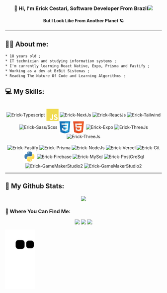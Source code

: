 <div align="center">
  <h3>
    👋 Hi, I'm Erick Cestari, Software Developer From Brazil<img height = "20em" src="https://em-content.zobj.net/thumbs/120/google/350/flag-brazil_1f1e7-1f1f7.png"></img>
  </h3>

   <h4>But I Look Like From Another Planet 🪐</h4>
  <hr>
</div>

## **🕵️‍♂️ About me:**
```TS
* 18 years old ;
* IT technician and studying information systems ;
* I'm currently learning React Native, Expo, Prisma and Fastify ;
* Working as a dev at BrBit Sistemas ;
* Reading The Nature Of Code and Learning Algorithms ;
```


## **💻 My Skills:**
<div style="display: inline_block" align="center">
  <br>
  <img align="center" alt="Erick-Typescript" height="40" width="40" src="https://cdn.jsdelivr.net/gh/devicons/devicon/icons/typescript/typescript-original.svg"/>
  <img align="center" alt="Erick-Js" height="40" width="40" src="https://raw.githubusercontent.com/devicons/devicon/master/icons/javascript/javascript-plain.svg">
  <img align="center" alt="Erick-NextJs" height="40" width="40" src="https://cdn.jsdelivr.net/gh/devicons/devicon/icons/nextjs/nextjs-original.svg"/>
  <img align="center" alt="Erick-ReactJs" height="40" width="40" src="https://cdn.jsdelivr.net/gh/devicons/devicon/icons/react/react-original.svg"/>
  
  <img align="center" alt="Erick-Tailwind" height="40" width="40" src="https://cdn.jsdelivr.net/gh/devicons/devicon/icons/tailwindcss/tailwindcss-plain.svg">
  <img align="center" alt="Erick-Sass/Scss" height="40" width="40" src="https://cdn.jsdelivr.net/gh/devicons/devicon/icons/sass/sass-original.svg">
  <img align="center" alt="Erick-CSS" height="40" width="40" src="https://raw.githubusercontent.com/devicons/devicon/master/icons/css3/css3-original.svg">
  <img align="center" alt="Erick-HTML" height="40" width="40" src="https://raw.githubusercontent.com/devicons/devicon/master/icons/html5/html5-original.svg">
  
  <img align="center" alt="Erick-Expo" height="40" width="40" src="https://seeklogo.com/images/E/expo-logo-01BB2BCFC3-seeklogo.com.png"/>
  <img align="center" alt="Erick-ThreeJs" height="40" width="40" src="https://cdn.jsdelivr.net/gh/devicons/devicon/icons/threejs/threejs-original.svg"/>
  <img align="center" alt="Erick-ThreeJs" height="40" width="40" src="https://cdn.jsdelivr.net/gh/devicons/devicon/icons/express/express-original.svg"/>
  <br><br>
  
  <img align="center" alt="Erick-Fastify" height="40" width="40" src="https://www.svgrepo.com/show/353729/fastify-icon.svg"/>
  <img align="center" alt="Erick-Prisma" height="40" width="40" src="https://cdn.icon-icons.com/icons2/2107/PNG/512/file_type_light_prisma_icon_130444.png"/>
  
  <img align="center" alt="Erick-NodeJs" height="40" width="40" src="https://cdn.jsdelivr.net/gh/devicons/devicon/icons/nodejs/nodejs-original.svg"/>
  <img align="center" alt="Erick-Vercel" height="40" width="40" src="https://www.svgrepo.com/show/361653/vercel-logo.svg"/>
  <img align="center" alt="Erick-Git" height="40" width="40" src="https://cdn.jsdelivr.net/gh/devicons/devicon/icons/git/git-original.svg">
  <img align="center" alt="Erick-Python" height="40" width="40" src="https://raw.githubusercontent.com/devicons/devicon/master/icons/python/python-original.svg">
  
  <img align="center" alt="Erick-Firebase" height="40" width="40" src="https://cdn.jsdelivr.net/gh/devicons/devicon/icons/firebase/firebase-plain.svg"/>
  <img align="center" alt="Erick-MySql" height="40" width="40" src="https://cdn.jsdelivr.net/gh/devicons/devicon/icons/mysql/mysql-original.svg"/>
  <img align="center" alt="Erick-PostGreSql" height="40" width="40" src="https://cdn.jsdelivr.net/gh/devicons/devicon/icons/postgresql/postgresql-original.svg"/> 
  <img align="center" alt="Erick-GameMakerStudio2" height="40" width="40"  src="https://www.svgrepo.com/show/373618/gamemaker2.svg"/>
  <img align="center" alt="Erick-GameMakerStudio2" height="40" width="40"  src="https://about.gitlab.com/images/press/press-kit-icon.svg"/>
  
</div>
<hr>

## 🐲 My Github Stats:

<div align="center">
   <img align="center" src="https://simple-github-stats.vercel.app/?user=erickcestari&date=02/01/2020" />
</div>

<h3>🔎 Where You Can Find Me:</h3>

<div align="center"> 
  <a href="https://instagram.com/erick_cestari" target="_blank"><img src="https://img.shields.io/badge/-Instagram-%23E4405F?style=for-the-badge&logo=instagram&logoColor=white" target="_blank"></a>
  <a href = "mailto:erickcestari03@gmail.com"><img src="https://img.shields.io/badge/-Gmail-%23333?style=for-the-badge&logo=gmail&logoColor=white" target="_blank"></a>
  <a href="https://www.linkedin.com/in/erick-cestari/" target="_blank"><img src="https://img.shields.io/badge/-LinkedIn-%230077B5?style=for-the-badge&logo=linkedin&logoColor=white" target="_blank"></a> 
</div>

<img align="center">![snake gif](https://github.com/erickcestari/erickcestari/blob/output/github-contribution-grid-snake.svg)</img>

